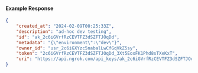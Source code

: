 <!-- Code generated for API Clients. DO NOT EDIT. -->

#### Example Response

```json
{
	"created_at": "2024-02-09T00:25:33Z",
	"description": "ad-hoc dev testing",
	"id": "ak_2c6iGVrfRzCEVTFZ3dSZFTJOqDd",
	"metadata": "{\"environment\":\"dev\"}",
	"owner_id": "usr_2c6iGXYzc5nabalLwCfGqVkZ5sy",
	"token": "2c6iGVrfRzCEVTFZ3dSZFTJOqDd_3Xt5EoxFK1Phd8sTXeKxT",
	"uri": "https://api.ngrok.com/api_keys/ak_2c6iGVrfRzCEVTFZ3dSZFTJOqDd"
}
```
